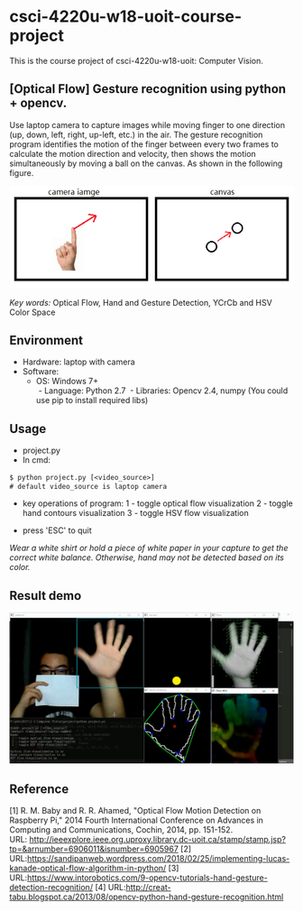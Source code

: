 # csci-4220u-w18-uoit-course-project
This is the course project of csci-4220u-w18-uoit: Computer Vision.

## [Optical Flow] Gesture recognition using python + opencv.  
Use laptop camera to capture images while moving finger to one direction (up, down, left, right, up-left, etc.) in the air. The gesture recognition program identifies the motion of the finger between every two frames to calculate the motion direction and velocity, then shows the motion simultaneously by moving a ball on the canvas. As shown in the following figure.  

![image](https://github.com/TaylorGy/csci-4220u-w18-uoit-course-project/blob/master/schematic_diagram.png)  

*Key words:* Optical Flow, Hand and Gesture Detection, YCrCb and HSV Color Space

## Environment  
- Hardware: laptop with camera  
- Software:  
  - OS: Windows 7+  
  - Language: Python 2.7
  - Libraries: Opencv 2.4, numpy  (You could use pip to install required libs)

## Usage
- project.py
- In cmd:
```
$ python project.py [<video_source>]
# default video_source is laptop camera
```
  - key operations of program:
    1 - toggle optical flow visualization
    2 - toggle hand contours visualization
    3 - toggle HSV flow visualization

  - press 'ESC' to quit
  
_Wear a white shirt or hold a piece of white paper in your capture to get the correct white balance. Otherwise, hand may not be detected based on its color._

## Result demo

![image](https://github.com/TaylorGy/csci-4220u-w18-uoit-course-project/blob/master/demo.png)  

## Reference
[1] R. M. Baby and R. R. Ahamed, "Optical Flow Motion Detection on Raspberry Pi," 2014 Fourth International Conference on Advances in Computing and Communications, Cochin, 2014, pp. 151-152.  
URL: http://ieeexplore.ieee.org.uproxy.library.dc-uoit.ca/stamp/stamp.jsp?tp=&arnumber=6906011&isnumber=6905967
[2] URL:https://sandipanweb.wordpress.com/2018/02/25/implementing-lucas-kanade-optical-flow-algorithm-in-python/
[3] URL:https://www.intorobotics.com/9-opencv-tutorials-hand-gesture-detection-recognition/
[4] URL:http://creat-tabu.blogspot.ca/2013/08/opencv-python-hand-gesture-recognition.html
